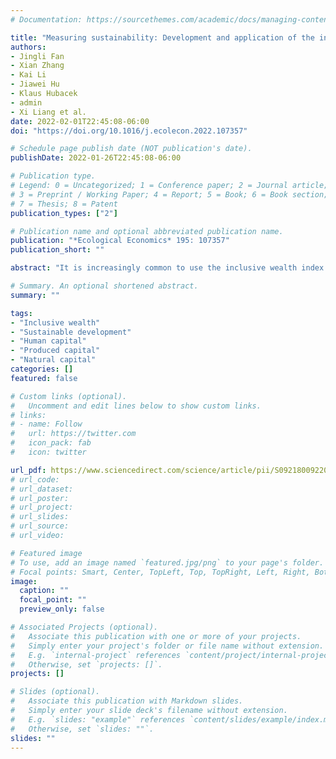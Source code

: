 ```yaml
---
# Documentation: https://sourcethemes.com/academic/docs/managing-content/

title: "Measuring sustainability: Development and application of the inclusive wealth index in China"
authors: 
- Jingli Fan
- Xian Zhang
- Kai Li
- Jiawei Hu
- Klaus Hubacek
- admin
- Xi Liang et al.
date: 2022-02-01T22:45:08-06:00
doi: "https://doi.org/10.1016/j.ecolecon.2022.107357"

# Schedule page publish date (NOT publication's date).
publishDate: 2022-01-26T22:45:08-06:00

# Publication type.
# Legend: 0 = Uncategorized; 1 = Conference paper; 2 = Journal article;
# 3 = Preprint / Working Paper; 4 = Report; 5 = Book; 6 = Book section;
# 7 = Thesis; 8 = Patent
publication_types: ["2"]

# Publication name and optional abbreviated publication name.
publication: "*Ecological Economics* 195: 107357" 
publication_short: ""

abstract: "It is increasingly common to use the inclusive wealth index (IWI) to comprehensively evaluate national sustainability; however, highly aggregated components and limited regional cases restrict its wider application and effectiveness in achieving the Sustainable Development Goals (SDGs). This study proposes an improved IWI framework consisting of six disaggregated components. We further apply the framework in China and evaluate sustainability at the provincial level. The results show that China is developing sustainably, with the per capita IWI growing at a 2.3% annual rate from 2000 to 2016, which is still slow compared with growth in GDP, especially after 2005. The increase of IWI is hindered by aggravating gender inequality and benefited from the advanced product feature. The results also suggest significant heterogeneity in provincial IWI mainly due to differences in economic development stages, geographic locations, and uneven IWI growth. Different driving factors lead to diverse wealth accumulation patterns. The significant IWI growth is largely driven by stimulating wealth accumulation related effectively to more human capital and advanced produced capital. In contrast, the insufficient IWI growth is often caused by lots of ordinary produced capital or the continued decline in the natural capital. Our findings provide a basis for tracking progress towards the SDGs and measuring the heterogeneity of regional socio-economic development in China."

# Summary. An optional shortened abstract.
summary: ""

tags:
- "Inclusive wealth"
- "Sustainable development"
- "Human capital"
- "Produced capital"
- "Natural capital"
categories: []
featured: false

# Custom links (optional).
#   Uncomment and edit lines below to show custom links.
# links:
# - name: Follow
#   url: https://twitter.com
#   icon_pack: fab
#   icon: twitter

url_pdf: https://www.sciencedirect.com/science/article/pii/S0921800922000192
# url_code:
# url_dataset:
# url_poster:
# url_project:
# url_slides:
# url_source:
# url_video:

# Featured image
# To use, add an image named `featured.jpg/png` to your page's folder. 
# Focal points: Smart, Center, TopLeft, Top, TopRight, Left, Right, BottomLeft, Bottom, BottomRight.
image:
  caption: ""
  focal_point: ""
  preview_only: false

# Associated Projects (optional).
#   Associate this publication with one or more of your projects.
#   Simply enter your project's folder or file name without extension.
#   E.g. `internal-project` references `content/project/internal-project/index.md`.
#   Otherwise, set `projects: []`.
projects: []

# Slides (optional).
#   Associate this publication with Markdown slides.
#   Simply enter your slide deck's filename without extension.
#   E.g. `slides: "example"` references `content/slides/example/index.md`.
#   Otherwise, set `slides: ""`.
slides: ""
---
```

